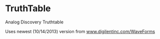 TruthTable
==========

Analog Discovery Truthtable

Uses newest (10/14/2013) version from www.digilentinc.com/WaveForms
